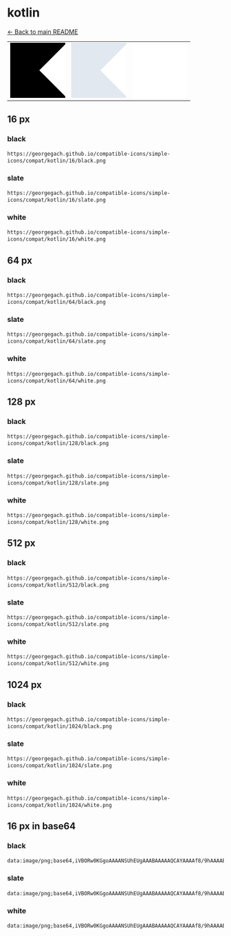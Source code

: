 # kotlin

[← Back to main README](../../README.md)

<table><tr>
  <td><img src="./128/black.png" width="128" alt="kotlin black icon" /></td>
  <td><img src="./128/slate.png" width="128" alt="kotlin slate icon" /></td>
  <td><img src="./128/white.png" width="128" alt="kotlin white icon" /></td>
</tr></table>

## 16 px

### black
```
https://georgegach.github.io/compatible-icons/simple-icons/compat/kotlin/16/black.png
```

### slate
```
https://georgegach.github.io/compatible-icons/simple-icons/compat/kotlin/16/slate.png
```

### white
```
https://georgegach.github.io/compatible-icons/simple-icons/compat/kotlin/16/white.png
```

## 64 px

### black
```
https://georgegach.github.io/compatible-icons/simple-icons/compat/kotlin/64/black.png
```

### slate
```
https://georgegach.github.io/compatible-icons/simple-icons/compat/kotlin/64/slate.png
```

### white
```
https://georgegach.github.io/compatible-icons/simple-icons/compat/kotlin/64/white.png
```

## 128 px

### black
```
https://georgegach.github.io/compatible-icons/simple-icons/compat/kotlin/128/black.png
```

### slate
```
https://georgegach.github.io/compatible-icons/simple-icons/compat/kotlin/128/slate.png
```

### white
```
https://georgegach.github.io/compatible-icons/simple-icons/compat/kotlin/128/white.png
```

## 512 px

### black
```
https://georgegach.github.io/compatible-icons/simple-icons/compat/kotlin/512/black.png
```

### slate
```
https://georgegach.github.io/compatible-icons/simple-icons/compat/kotlin/512/slate.png
```

### white
```
https://georgegach.github.io/compatible-icons/simple-icons/compat/kotlin/512/white.png
```

## 1024 px

### black
```
https://georgegach.github.io/compatible-icons/simple-icons/compat/kotlin/1024/black.png
```

### slate
```
https://georgegach.github.io/compatible-icons/simple-icons/compat/kotlin/1024/slate.png
```

### white
```
https://georgegach.github.io/compatible-icons/simple-icons/compat/kotlin/1024/white.png
```

## 16 px in base64

### black
```
data:image/png;base64,iVBORw0KGgoAAAANSUhEUgAAABAAAAAQCAYAAAAf8/9hAAAABmJLR0QA/wD/AP+gvaeTAAAAZElEQVQ4jWNkYGD4z0A+eM0ANYAcfJeBgUGBXAPgmskxAEUzqQZgaCbFAKyaiTUAp2ZiDLjNwMAgg0szEy4JUtQQ44X7lHiBoCGkRCNWQ0hNSBiGkJOUUQwhxwC4IYxQDrngLQDmeqIq+BiFBgAAAABJRU5ErkJggg==
```

### slate
```
data:image/png;base64,iVBORw0KGgoAAAANSUhEUgAAABAAAAAQCAYAAAAf8/9hAAAABmJLR0QA/wD/AP+gvaeTAAAAi0lEQVQ4jaXTMQ7CMAyF4eeECzCypRyCFSEOzsDKEaoQdWmlDnCAJO5WKWpUxW7m/N9im4bpz1A+IsxGGwPwMfNNC/jE/Owu56AB1hgApEARS4FNLAGqcSvQm5jutbgV2P3TAlzzyb6/489pAQBwluhVQyRTqCLSPdggmk0sEDpwjSExP45co7NEnwVAWEPh7SOM+gAAAABJRU5ErkJggg==
```

### white
```
data:image/png;base64,iVBORw0KGgoAAAANSUhEUgAAABAAAAAQCAYAAAAf8/9hAAAABmJLR0QA/wD/AP+gvaeTAAAAaUlEQVQ4jaXTuw2AMAxF0RvmoGAKevYfAfHpETO8lChKiGzHde6RLCtJkojPMw3EJ7Ci2BySFoAI8MUBoIydQB07gHZsBHZJ898pLGfsvzGucI2s0EccQBtxAjUSAAokSeHfeAPbCADwZtPkMvI3JqAKAAAAAElFTkSuQmCC
```

